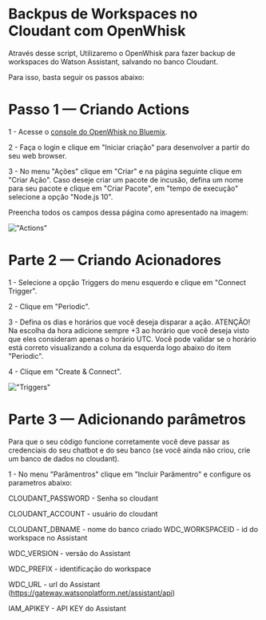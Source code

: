 # Backpus de Workspaces no Cloudant com OpenWhisk

Através desse script, Utilizaremo o OpenWhisk para fazer backup de workspaces do Watson Assistant, salvando no banco Cloudant.

Para isso, basta seguir os passos abaixo:


# Passo 1 — Criando Actions

1 - Acesse o [console do OpenWhisk no Bluemix](https://console-regional.ng.bluemix.net/openwhisk/).

2 - Faça o login e clique em "Iniciar criação" para desenvolver a partir do seu web browser.

3 - No menu "Ações" clique em "Criar" e na página seguinte clique em "Criar Ação". Caso deseje criar um pacote de incusão, defina um nome para seu pacote e clique em "Criar Pacote", em "tempo de execução" selecione a opção "Node.js 10".

Preencha todos os campos dessa página como apresentado na imagem:

!["Actions"](https://miro.medium.com/max/3638/1*LIw0izy3VZQyHwI0X9dACw.png)

# Parte 2 — Criando Acionadores

1 - Selecione a opção Triggers do menu esquerdo e clique em "Connect Trigger".

2 - Clique em "Periodic".

3 - Defina os dias e horários que você deseja disparar a ação. ATENÇÃO! Na escolha da hora adicione sempre +3 ao horário que você deseja visto que eles consideram apenas o horário UTC. Você pode validar se o horário está correto visualizando a coluna da esquerda logo abaixo do item "Periodic".

4 - Clique em "Create & Connect".

!["Triggers"](https://miro.medium.com/max/3810/1*e-yIr9jSSzbF-tBQBgM2Og.png) 

# Parte 3 — Adicionando parâmetros

Para que o seu código funcione corretamente você deve passar as credenciais do seu chatbot e do seu banco (se você ainda não criou, crie um banco de dados no cloudant).

1 - No menu "Parâmentros" clique em "Incluir Parâmentro" e configure os parametros abaixo:

CLOUDANT_PASSWORD - Senha so cloudant

CLOUDANT_ACCOUNT - usuário do cloudant

CLOUDANT_DBNAME - nome do banco criado
WDC_WORKSPACEID - id do workspace no Assistant

WDC_VERSION - versão do Assistant

WDC_PREFIX - identificação do workspace

WDC_URL - url do Assistant (https://gateway.watsonplatform.net/assistant/api)

IAM_APIKEY - API KEY do Assistant

